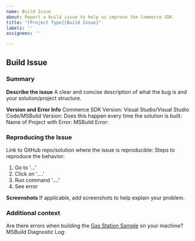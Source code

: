 ```yaml
---
name: Build Issue
about: Report a build issue to help us improve the Commerce SDK
title: "[Project Type][Build Issue]"
labels: ''
assignees: ''

---
```


<!--
  Please completely fill in this template so we can help you work past this issue as quickly as possible. If you have any questions, the repo Wiki has more details on all of the required fields in this template. 

Thank you!
-->

## Build Issue
### Summary
**Describe the issue**
A clear and concise description of what the bug is and your solution/project structure. 

**Version and Error Info**
Commerce SDK Version:
Visual Studio/Visual Studio Code/MSBuild Version:
Does this happen every time the solution is built:
Name of Project with Error:
MSBuild Error:

### Reproducing the Issue
<!-- 
Please include a link to a sample where this issue reproduces. You can create a fork of a sample repo and modify it to reproduce the issue. If you need help, please see the link below on how to fork a GitHub repo or refer the repo Wiki on how to create a minimal repro.

https://docs.github.com/en/get-started/quickstart/fork-a-repo
-->
Link to GitHub repo/solution where the issue is reproducible: 
Steps to reproduce the behavior:
1. Go to '...'
2. Click on '....'
3. Run command '....'
4. See error

**Screenshots**
If applicable, add screenshots to help explain your problem.

### Additional context
Are there errors when building the [Gas Station Sample](https://github.com/microsoft/Dynamics365Commerce.InStore/tree/release/9.41/src/StoreCommerceSamples/Solutions/GasStationSample) on your machine?
MSBuild Diagnostic Log:
